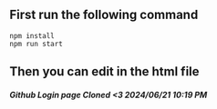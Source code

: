 ## First run the following command

```
npm install
npm run start
```

## Then you can edit in the html file

##### Github Login page Cloned <3 2024/06/21 10:19 PM
